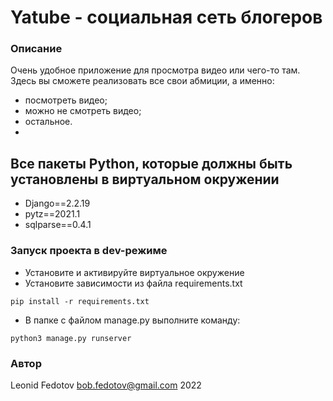 # Yatube - социальная сеть блогеров
### Описание

Очень удобное приложение для просмотра видео или чего-то там. Здесь вы сможете реализовать все свои абмиции, а именно:
- посмотреть видео;
- можно не смотреть видео;
- остальное.
- 
## Все пакеты Python, которые должны быть установлены в виртуальном окружении

- Django==2.2.19
- pytz==2021.1
- sqlparse==0.4.1 

### Запуск проекта в dev-режиме
- Установите и активируйте виртуальное окружение
- Установите зависимости из файла requirements.txt
```
pip install -r requirements.txt
``` 
- В папке с файлом manage.py выполните команду:
```
python3 manage.py runserver
```
### Автор
Leonid Fedotov
bob.fedotov@gmail.com
2022
